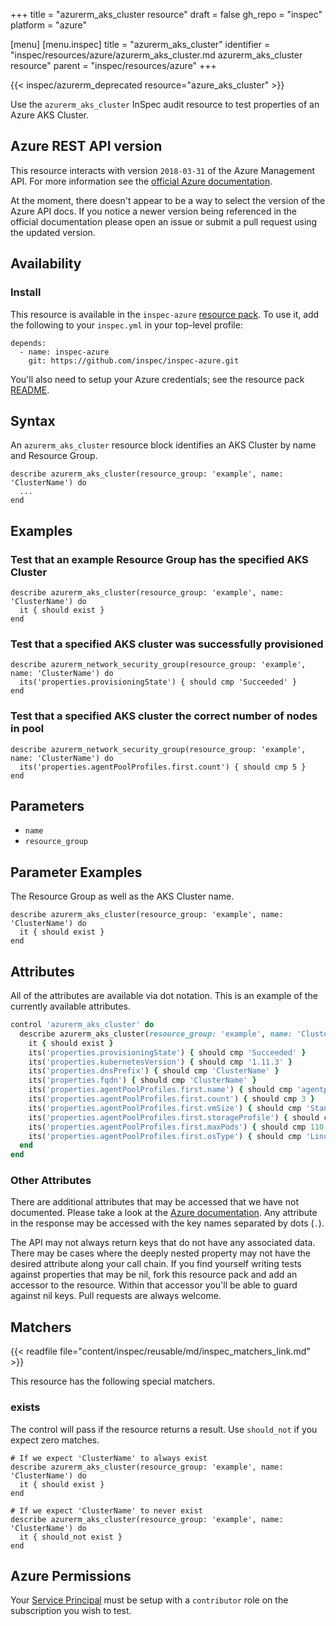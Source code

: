 +++
title = "azurerm_aks_cluster resource"
draft = false
gh_repo = "inspec"
platform = "azure"

[menu]
  [menu.inspec]
    title = "azurerm_aks_cluster"
    identifier = "inspec/resources/azure/azurerm_aks_cluster.md azurerm_aks_cluster resource"
    parent = "inspec/resources/azure"
+++

{{< inspec/azurerm_deprecated resource="azure_aks_cluster" >}}

Use the `azurerm_aks_cluster` InSpec audit resource to test properties of an Azure AKS Cluster.

## Azure REST API version

This resource interacts with version `2018-03-31` of the Azure Management API.
For more information see the [official Azure documentation](https://docs.microsoft.com/en-us/rest/api/aks/managedclusters/get).

At the moment, there doesn't appear to be a way to select the version of the
Azure API docs. If you notice a newer version being referenced in the official
documentation please open an issue or submit a pull request using the updated
version.

## Availability

### Install

This resource is available in the `inspec-azure` [resource
pack](/inspec/glossary/#resource-pack). To use it, add the
following to your `inspec.yml` in your top-level profile:

    depends:
      - name: inspec-azure
        git: https://github.com/inspec/inspec-azure.git

You'll also need to setup your Azure credentials; see the resource pack
[README](https://github.com/inspec/inspec-azure#inspec-for-azure).

## Syntax

An `azurerm_aks_cluster` resource block identifies an AKS Cluster by name and Resource Group.

    describe azurerm_aks_cluster(resource_group: 'example', name: 'ClusterName') do
      ...
    end

## Examples

### Test that an example Resource Group has the specified AKS Cluster

    describe azurerm_aks_cluster(resource_group: 'example', name: 'ClusterName') do
      it { should exist }
    end

### Test that a specified AKS cluster was successfully provisioned

    describe azurerm_network_security_group(resource_group: 'example', name: 'ClusterName') do
      its('properties.provisioningState') { should cmp 'Succeeded' }
    end

### Test that a specified AKS cluster the correct number of nodes in pool

    describe azurerm_network_security_group(resource_group: 'example', name: 'ClusterName') do
      its('properties.agentPoolProfiles.first.count') { should cmp 5 }
    end

## Parameters

- `name`
- `resource_group`

## Parameter Examples

The Resource Group as well as the AKS Cluster name.

    describe azurerm_aks_cluster(resource_group: 'example', name: 'ClusterName') do
      it { should exist }
    end

## Attributes

All of the attributes are available via dot notation. This is an example of the currently available attributes.

```ruby
control 'azurerm_aks_cluster' do
  describe azurerm_aks_cluster(resource_group: 'example', name: 'ClusterName') do
    it { should exist }
    its('properties.provisioningState') { should cmp 'Succeeded' }
    its('properties.kubernetesVersion') { should cmp '1.11.3' }
    its('properties.dnsPrefix') { should cmp 'ClusterName' }
    its('properties.fqdn') { should cmp 'ClusterName' }
    its('properties.agentPoolProfiles.first.name') { should cmp 'agentpool' }
    its('properties.agentPoolProfiles.first.count') { should cmp 3 }
    its('properties.agentPoolProfiles.first.vmSize') { should cmp 'Standard_DS2_V2' }
    its('properties.agentPoolProfiles.first.storageProfile') { should cmp 'ManagedDisks' }
    its('properties.agentPoolProfiles.first.maxPods') { should cmp 110 }
    its('properties.agentPoolProfiles.first.osType') { should cmp 'Linux' }
  end
end
```

### Other Attributes

There are additional attributes that may be accessed that we have not
documented. Please take a look at the [Azure documentation](#azure-rest-api-version).
Any attribute in the response may be accessed with the key names separated by
dots (`.`).

The API may not always return keys that do not have any associated data. There
may be cases where the deeply nested property may not have the desired
attribute along your call chain. If you find yourself writing tests against
properties that may be nil, fork this resource pack and add an accessor to the
resource. Within that accessor you'll be able to guard against nil keys. Pull
requests are always welcome.

## Matchers

{{< readfile file="content/inspec/reusable/md/inspec_matchers_link.md" >}}

This resource has the following special matchers.

### exists

The control will pass if the resource returns a result. Use `should_not` if you expect
zero matches.

    # If we expect 'ClusterName' to always exist
    describe azurerm_aks_cluster(resource_group: 'example', name: 'ClusterName') do
      it { should exist }
    end

    # If we expect 'ClusterName' to never exist
    describe azurerm_aks_cluster(resource_group: 'example', name: 'ClusterName') do
      it { should_not exist }
    end

## Azure Permissions

Your [Service
Principal](https://docs.microsoft.com/en-us/azure/azure-resource-manager/resource-group-create-service-principal-portal)
must be setup with a `contributor` role on the subscription you wish to test.
